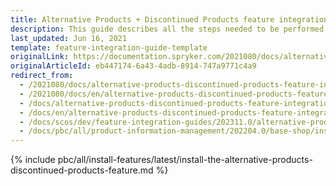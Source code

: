 ```yaml
---
title: Alternative Products + Discontinued Products feature integration
description: This guide describes all the steps needed to be performed in order to integrate the Alternative Products + Discontinued Products features into your project.
last_updated: Jun 16, 2021
template: feature-integration-guide-template
originalLink: https://documentation.spryker.com/2021080/docs/alternative-products-discontinued-products-feature-integration
originalArticleId: eb447174-6a43-4adb-8914-747a9771c4a9
redirect_from:
  - /2021080/docs/alternative-products-discontinued-products-feature-integration
  - /2021080/docs/en/alternative-products-discontinued-products-feature-integration
  - /docs/alternative-products-discontinued-products-feature-integration
  - /docs/en/alternative-products-discontinued-products-feature-integration
  - /docs/scos/dev/feature-integration-guides/202311.0/alternative-products-discontinued-products-feature-integration.html
  - /docs/pbc/all/product-information-management/202204.0/base-shop/install-and-upgrade/install-features/install-the-alternative-products-discontinued-products-feature.html
---
```


{% include pbc/all/install-features/latest/install-the-alternative-products-discontinued-products-feature.md %} <!-- To edit, see /_includes/pbc/all/install-features/202311.0/install-the-alternative-products-discontinued-products-feature.md -->

